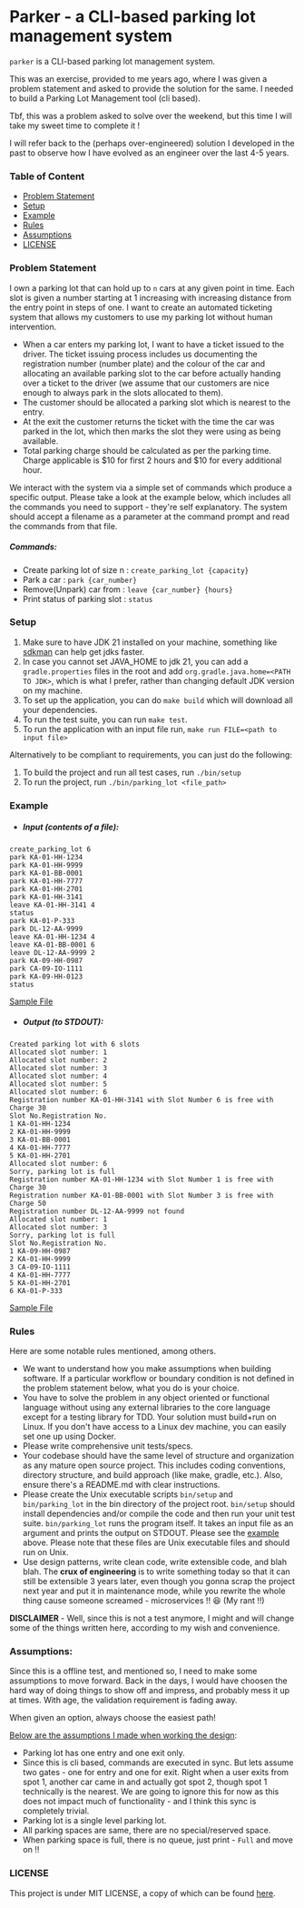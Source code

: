 # Parker - a CLI-based parking lot management system

`parker` is a CLI-based parking lot management system.

This was an exercise, provided to me years ago, where I was given a problem
statement and asked to provide the solution for the same. I needed to build a
Parking Lot Management tool (cli based).

Tbf, this was a problem asked to solve over the weekend, but this time I will
take my sweet time to complete it !

I will refer back to the (perhaps over-engineered) solution I developed in the
past to observe how I have evolved as an engineer over the last 4-5 years.

### Table of Content

- [Problem Statement](#problem-statement)
- [Setup](#setup)
- [Example](#example)
- [Rules](#rules)
- [Assumptions](#assumptions)
- [LICENSE](#license)

### Problem Statement

I own a parking lot that can hold up to `n` cars at any given point in time.
Each slot is given a number starting at 1 increasing with increasing distance
from the entry point in steps of one. I want to create an automated ticketing
system that allows my customers to use my parking lot without human
intervention.

- When a car enters my parking lot, I want to have a ticket issued to the
  driver. The ticket issuing process includes us documenting the registration
  number (number plate) and the colour of the car and allocating an available
  parking slot to the car before actually handing over a ticket to the driver
  (we assume that our customers are nice enough to always park in the slots
  allocated to them).
- The customer should be allocated a parking slot which is nearest to the entry.
- At the exit the customer returns the ticket with the time the car was parked
  in the lot, which then marks the slot they were using as being available.
- Total parking charge should be calculated as per the parking time. Charge
  applicable is &#x24;10 for first 2 hours and &#x24;10 for every additional
  hour.

We interact with the system via a simple set of commands which produce a
specific output. Please take a look at the example below, which includes all the
commands you need to support - they're self explanatory. The system should
accept a filename as a parameter at the command prompt and read the commands
from that file.

##### Commands:

- Create parking lot of size n : `create_parking_lot {capacity}`
- Park a car : `park {car_number}`
- Remove(Unpark) car from : `leave {car_number} {hours}`
- Print status of parking slot : `status`

### Setup

1. Make sure to have JDK 21 installed on your machine, something like [sdkman](https://sdkman.io/) can help get jdks faster.
2. In case you cannot set JAVA_HOME to jdk 21, you can add a `gradle.properties` files in the root and add `org.gradle.java.home=<PATH TO JDK>`, which is what I prefer, rather than changing default JDK version on my machine.
3. To set up the application, you can do `make build` which will download all your dependencies.
4. To run the test suite, you can run `make test`.
5. To run the application with an input file run, `make run FILE=<path to input file>`

Alternatively to be compliant to requirements, you can just do the following:
1. To build the project and run all test cases, run `./bin/setup`
2. To run the project, run `./bin/parking_lot <file_path>`

### Example

- ##### Input (contents of a file):

```text
create_parking_lot 6
park KA-01-HH-1234
park KA-01-HH-9999
park KA-01-BB-0001
park KA-01-HH-7777
park KA-01-HH-2701
park KA-01-HH-3141
leave KA-01-HH-3141 4
status
park KA-01-P-333
park DL-12-AA-9999
leave KA-01-HH-1234 4
leave KA-01-BB-0001 6
leave DL-12-AA-9999 2
park KA-09-HH-0987
park CA-09-IO-1111
park KA-09-HH-0123
status
```

[Sample File](file_inputs.txt)

- ##### Output (to STDOUT):

```text
Created parking lot with 6 slots
Allocated slot number: 1
Allocated slot number: 2
Allocated slot number: 3
Allocated slot number: 4
Allocated slot number: 5
Allocated slot number: 6
Registration number KA-01-HH-3141 with Slot Number 6 is free with Charge 30
Slot No.Registration No.
1 KA-01-HH-1234
2 KA-01-HH-9999
3 KA-01-BB-0001
4 KA-01-HH-7777
5 KA-01-HH-2701
Allocated slot number: 6
Sorry, parking lot is full
Registration number KA-01-HH-1234 with Slot Number 1 is free with Charge 30
Registration number KA-01-BB-0001 with Slot Number 3 is free with Charge 50
Registration number DL-12-AA-9999 not found
Allocated slot number: 1
Allocated slot number: 3
Sorry, parking lot is full
Slot No.Registration No.
1 KA-09-HH-0987
2 KA-01-HH-9999
3 CA-09-IO-1111
4 KA-01-HH-7777
5 KA-01-HH-2701
6 KA-01-P-333
```

[Sample File](file_output.txt)

### Rules

Here are some notable rules mentioned, among others.

- We want to understand how you make assumptions when building software. If a
  particular workflow or boundary condition is not defined in the problem
  statement below, what you do is your choice.
- You have to solve the problem in any object oriented or functional language
  without using any external libraries to the core language except for a testing
  library for TDD. Your solution must build+run on Linux. If you don't have
  access to a Linux dev machine, you can easily set one up using Docker.
- Please write comprehensive unit tests/specs.
- Your codebase should have the same level of structure and organization as any
  mature open source project. This includes coding conventions, directory
  structure, and build approach (like make, gradle, etc.). Also, ensure there's
  a README.md with clear instructions.
- Please create the Unix executable scripts `bin/setup` and `bin/parking_lot` in
  the bin directory of the project root. `bin/setup` should install dependencies
  and/or compile the code and then run your unit test suite. `bin/parking_lot`
  runs the program itself. It takes an input file as an argument and prints the
  output on STDOUT. Please see the [example](#example) above. Please note that
  these files are Unix executable files and should run on Unix.
- Use design patterns, write clean code, write extensible code, and blah blah.
  The **crux of engineering** is to write something today so that it can still
  be extensible 3 years later, even though you gonna scrap the project next year
  and put it in maintenance mode, while you rewrite the whole thing cause
  someone screamed - microservices !! 😆 (My rant !!)

**DISCLAIMER** - Well, since this is not a test anymore, I might and will change
some of the things written here, according to my wish and convenience.

### Assumptions:

Since this is a offline test, and mentioned so, I need to make some assumptions
to move forward. Back in the days, I would have choosen the hard way of doing
things to show off and impress, and probably mess it up at times. With age, the
validation requirement is fading away.

When given an option, always choose the easiest path!

<u>Below are the assumptions I made when working the design</u>:

- Parking lot has one entry and one exit only.
- Since this is cli based, commands are executed in sync. But lets assume two
  gates - one for entry and one for exit. Right when a user exits from spot 1,
  another car came in and actually got spot 2, though spot 1 technically is the
  nearest. We are going to ignore this for now as this does not impact much of
  functionality - and I think this sync is completely trivial.
- Parking lot is a single level parking lot.
- All parking spaces are same, there are no special/reserved space.
- When parking space is full, there is no queue, just print - `Full` and move on
  !!

### LICENSE

This project is under MIT LICENSE, a copy of which can be found [here](LICENSE).
